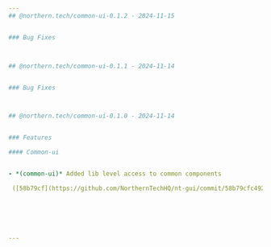 ```yaml
---
## @northern.tech/common-ui-0.1.2 - 2024-11-15


### Bug Fixes



## @northern.tech/common-ui-0.1.1 - 2024-11-14


### Bug Fixes



## @northern.tech/common-ui-0.1.0 - 2024-11-14


### Features

#### Common-ui


- *(common-ui)* Added lib level access to common components

 ([58b79cf](https://github.com/NorthernTechHQ/nt-gui/commit/58b79cfc4922982c55015f8e46799bb3700f352b))  by @mzedel






---
```

